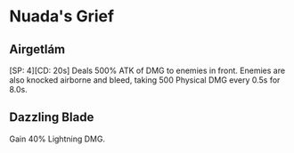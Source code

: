 # Nuada's Grief

## Airgetlám

[SP: 4][CD: 20s] Deals 500% ATK of DMG to enemies in front. Enemies are also knocked airborne and bleed, taking 500 Physical DMG every 0.5s for 8.0s.

## Dazzling Blade

Gain 40% Lightning DMG.